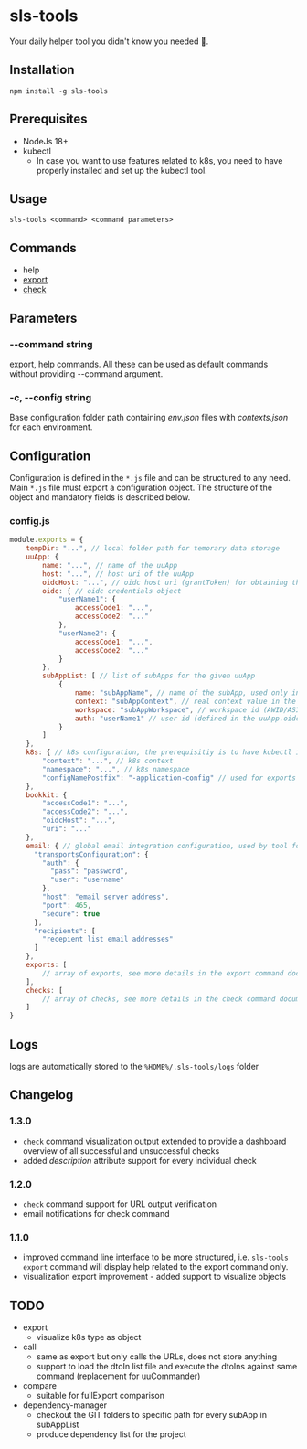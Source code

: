 # sls-tools
Your daily helper tool you didn't know you needed 👀.

## Installation
```
npm install -g sls-tools
```

## Prerequisites
* NodeJs 18+
* kubectl
  * In case you want to use features related to k8s, you need to have properly installed and set up the kubectl tool.

## Usage
```
sls-tools <command> <command parameters>
```

## Commands
* help
* [export](app/command/export/readme.md)
* [check](app/command/check/readme.md)

## Parameters

### --command string
export, help commands. All these can be used as default commands without providing --command argument.

### -c, --config string
Base configuration folder path containing *env.json* files with *contexts.json* for each environment.

## Configuration
Configuration is defined in the ```*.js``` file and can be structured to any need. Main ```*.js``` file must export a configuration object. The structure of the object and mandatory fields is described below.

### config.js

```js
module.exports = {
    tempDir: "...", // local folder path for temorary data storage
    uuApp: {
        name: "...", // name of the uuApp
        host: "...", // host uri of the uuApp
        oidcHost: "...", // oidc host uri (grantToken) for obtaining the authorization token
        oidc: { // oidc credentials object
            "userName1": {
                accessCode1: "...",
                accessCode2: "..."
            },
            "userName2": {
                accessCode1: "...",
                accessCode2: "..."
            }
        },
        subAppList: [ // list of subApps for the given uuApp
            {
                name: "subAppName", // name of the subApp, used only in this tool as an identification value
                context: "subAppContext", // real context value in the URI when the uuApp should be called
                workspace: "subAppWorkspace", // workspace id (AWID/ASID)
                auth: "userName1" // user id (defined in the uuApp.oidc) which should be used for the authentication when using command call over this subApp with given name
            }
        ]
    },
    k8s: { // k8s configuration, the prerequisitiy is to have kubectl installed 
        "context": "...", // k8s context
        "namespace": "...", // k8s namespace
        "configNamePostfix": "-application-config" // used for exports to search for config maps including only this value in its name
    },
    bookkit: {
        "accessCode1": "...",
        "accessCode2": "...",
        "oidcHost": "...",
        "uri": "..."
    },
    email: { // global email integration configuration, used by tool for notification purposes, email notification needs to be usually turned on by command line argument, i.e. --emailNotification
      "transportsConfiguration": {
        "auth": {
          "pass": "password",
          "user": "username"
        },
        "host": "email server address",
        "port": 465,
        "secure": true
      },
      "recipients": [
        "recepient list email addresses"
      ]
    },
    exports: [ 
        // array of exports, see more details in the export command documentation
    ],
    checks: [
        // array of checks, see more details in the check command documentation
    ]
}
```

## Logs
logs are automatically stored to the ```%HOME%/.sls-tools/logs``` folder

## Changelog
### 1.3.0
* ```check``` command visualization output extended to provide a dashboard overview of all successful and unsuccessful checks
* added *description* attribute support for every individual check

### 1.2.0
* ```check``` command support for URL output verification
* email notifications for check command

### 1.1.0
* improved command line interface to be more structured, i.e. ```sls-tools export``` command will display help related to the export command only.
* visualization export improvement - added support to visualize objects

## TODO
- export
  - visualize k8s type as object
- call
  - same as export but only calls the URLs, does not store anything
  - support to load the dtoIn list file and execute the dtoIns against same command (replacement for uuCommander)
- compare
  - suitable for fullExport comparison
- dependency-manager
  - checkout the GIT folders to specific path for every subApp in subAppList
  - produce dependency list for the project